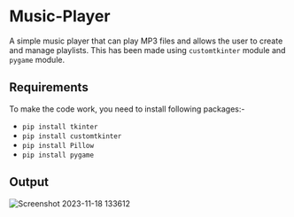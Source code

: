 # Music-Player
A simple music player that can play MP3 files and allows the user to create and manage playlists.
This has been made using `customtkinter` module and `pygame` module.

## Requirements
To make the code work, you need to install following packages:-
  - `pip install tkinter`
  - `pip install customtkinter`
  - `pip install Pillow`
  - `pip install pygame`

## Output
![Screenshot 2023-11-18 133612](https://github.com/Gatij-coder2911/Music-Player/assets/116671286/415efae8-c2b6-4d1b-b926-014db8bea7cf)
